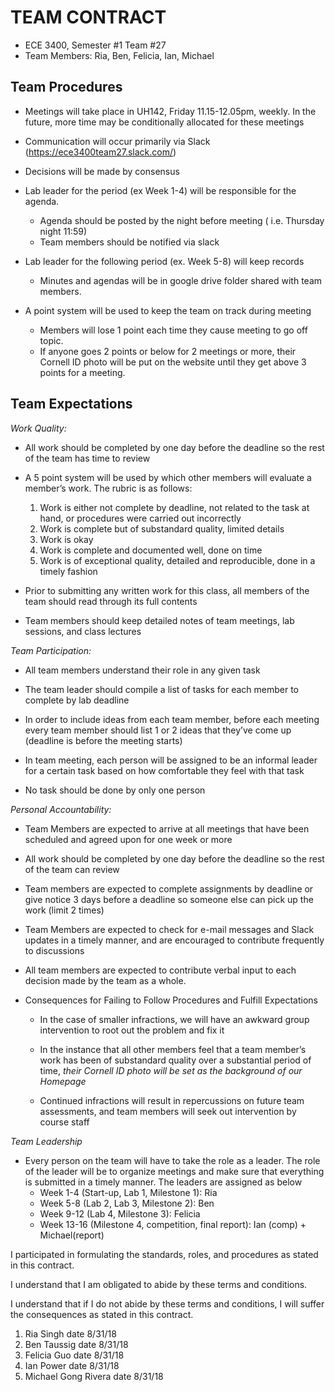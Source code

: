 # TEAM CONTRACT
* ECE 3400, Semester #1	Team #27
* Team Members: Ria, Ben, Felicia, Ian, Michael

## Team Procedures
* Meetings will take place in UH142, Friday 11.15-12.05pm, weekly. In the future, more time may be conditionally allocated for these meetings

* Communication will occur primarily via Slack (https://ece3400team27.slack.com/)   

* Decisions will be made by consensus

* Lab leader for the period (ex Week 1-4) will be responsible for the agenda.
  * Agenda should be posted by the night before meeting ( i.e. Thursday night 11:59)
  * Team members should be notified via slack

* Lab leader for the following period (ex. Week 5-8) will keep records
  * Minutes and agendas will be in google drive folder shared with team members. 

* A point system will be used to keep the team on track during meeting
  * Members will lose 1 point each time they cause meeting to go off topic.  
  * If anyone goes 2 points or below for 2 meetings or more, their Cornell ID photo will be put on the website until they get above 3 points for a meeting. 

## Team Expectations
*Work Quality:*

* All work should be completed by one day before the deadline so the rest of the team has 
time to  review

* A 5 point system will be used by which other members will evaluate a member’s work. 
The rubric is as follows:
  1. Work is either not complete by deadline, not related to the task at hand, or procedures were carried out incorrectly 
  2. Work is complete but of substandard quality, limited details
  3. Work is okay
  4. Work is complete and documented well, done on time 
  5. Work is of exceptional quality, detailed and reproducible, done in a timely fashion

* Prior to submitting any written work for this class, all members of the team should read through its full contents

* Team members should keep detailed notes of team meetings, lab sessions, and class lectures

*Team Participation:*
	
* All team members understand their role in any given task
* The team leader should compile a list of tasks for each member to complete by lab deadline

* In order to include ideas from each team member, before each meeting every team member should list 1 or 2 ideas that they’ve come up (deadline is before the meeting starts)

* In team meeting, each person will be assigned to be an informal leader for a certain task based on how comfortable they feel with that task

* No task should be done by only one person

*Personal Accountability:*

* Team Members are expected to arrive at all meetings that have been scheduled and agreed upon for one week or more

* All work should be completed by one day before the deadline so the rest of the team can review

* Team members are expected to complete assignments by deadline or give notice 3 days before a deadline so someone else can pick up the work (limit 2 times)

* Team Members are expected to check for e-mail messages and Slack updates in a timely manner, and are encouraged to contribute frequently to discussions

* All team members are expected to contribute verbal input to each decision made by the team as a whole.

* Consequences for Failing to Follow Procedures and Fulfill Expectations

  * In the case of smaller infractions, we will have an awkward group intervention to root out the problem and fix it

  * In the instance that all other members feel that a team member’s work has been of substandard quality over a substantial period of time, *their Cornell ID photo will be set as the background of our Homepage*

  * Continued infractions will result in repercussions on future team assessments, and team members will seek out intervention by course staff

*Team Leadership*

* Every person on the team will have to take the role as a leader. The role of the leader will be to organize meetings and make sure that everything is submitted in a timely manner. The leaders are assigned as below
  * Week 1-4 (Start-up, Lab 1, Milestone 1): Ria
  * Week 5-8 (Lab 2, Lab 3, Milestone 2): Ben
  * Week 9-12 (Lab 4, Milestone 3): Felicia
  * Week 13-16 (Milestone 4, competition, final report): Ian (comp) + Michael(report)

I participated in formulating the standards, roles, and procedures as stated in this contract. 

I understand that I am obligated to abide by these terms and conditions.

I understand that if I do not abide by these terms and conditions, I will suffer the consequences as stated in this contract.
	
1. Ria Singh			date 8/31/18
2. Ben Taussig			date 8/31/18
3. Felicia Guo			date 8/31/18 
4. Ian Power			date 8/31/18
5. Michael Gong Rivera		date 8/31/18



